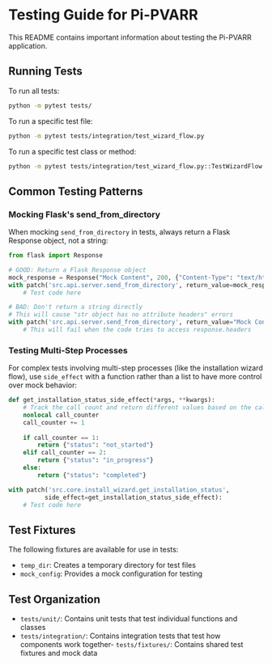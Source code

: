 # Testing Guide for Pi-PVARR

This README contains important information about testing the Pi-PVARR application.

## Running Tests

To run all tests:
```bash
python -m pytest tests/
```

To run a specific test file:
```bash
python -m pytest tests/integration/test_wizard_flow.py
```

To run a specific test class or method:
```bash
python -m pytest tests/integration/test_wizard_flow.py::TestWizardFlow::test_redirect_to_install_when_not_installed
```

## Common Testing Patterns

### Mocking Flask's send_from_directory

When mocking `send_from_directory` in tests, always return a Flask Response object, not a string:

```python
from flask import Response

# GOOD: Return a Flask Response object
mock_response = Response("Mock Content", 200, {"Content-Type": "text/html"})
with patch('src.api.server.send_from_directory', return_value=mock_response):
    # Test code here

# BAD: Don't return a string directly
# This will cause "str object has no attribute headers" errors
with patch('src.api.server.send_from_directory', return_value="Mock Content"):
    # This will fail when the code tries to access response.headers
```

### Testing Multi-Step Processes

For complex tests involving multi-step processes (like the installation wizard flow), 
use `side_effect` with a function rather than a list to have more control over mock behavior:

```python
def get_installation_status_side_effect(*args, **kwargs):
    # Track the call count and return different values based on the call sequence
    nonlocal call_counter
    call_counter += 1
    
    if call_counter == 1:
        return {"status": "not_started"}
    elif call_counter == 2:
        return {"status": "in_progress"}
    else:
        return {"status": "completed"}

with patch('src.core.install_wizard.get_installation_status', 
          side_effect=get_installation_status_side_effect):
    # Test code here
```

## Test Fixtures

The following fixtures are available for use in tests:

- `temp_dir`: Creates a temporary directory for test files
- `mock_config`: Provides a mock configuration for testing

## Test Organization

- `tests/unit/`: Contains unit tests that test individual functions and classes
- `tests/integration/`: Contains integration tests that test how components work together- `tests/fixtures/`: Contains shared test fixtures and mock data
